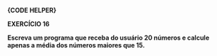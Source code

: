 **{CODE HELPER}**

**EXERCÍCIO 16**

**Escreva um programa que receba do usuário 20 números e calcule apenas a média dos números maiores que 15.**
